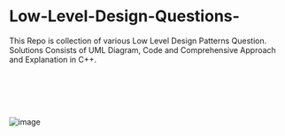 # Low-Level-Design-Questions-
This Repo is collection of various Low Level Design Patterns Question. Solutions Consists of UML Diagram, Code and Comprehensive Approach and Explanation in C++.

<br>
<br>
<br>
<br>

![image](https://github.com/user-attachments/assets/f10a4735-9a89-47fe-9fc6-bf5a05b57df7)
